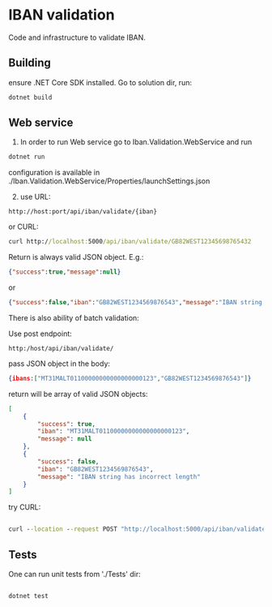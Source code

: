 # IBAN validation

Code and infrastructure to validate IBAN.

## Building

ensure .NET Core SDK installed. Go to solution dir, run:

```cmd
dotnet build
```

## Web service

1. In order to run Web service go to Iban.Validation.WebService and run

```cmd
dotnet run
```

configuration is available in ./Iban.Validation.WebService/Properties/launchSettings.json

2. use URL:

```http
http://host:port/api/iban/validate/{iban}
```

or CURL:

```cmd
curl http://localhost:5000/api/iban/validate/GB82WEST12345698765432
```

Return is always valid JSON object. E.g.:

```json
{"success":true,"message":null}
```

or

```json
{"success":false,"iban":"GB82WEST1234569876543","message":"IBAN string has incorrect length"}
```

There is also ability of batch validation:

Use post endpoint:

```http
http:/host/api/iban/validate/
```

pass JSON object in the body:

```json
{ibans:["MT31MALT01100000000000000000123","GB82WEST1234569876543"]}
```

return will be array of valid JSON objects:

```json
[
    {
        "success": true,
        "iban": "MT31MALT01100000000000000000123",
        "message": null
    },
    {
        "success": false,
        "iban": "GB82WEST1234569876543",
        "message": "IBAN string has incorrect length"
    }
]
```

try CURL:

```cmd

curl --location --request POST "http://localhost:5000/api/iban/validate/" --header "Content-Type: application/json"   --data "{ibans:[\"MT31MALT01100000000000000000123\",\"GB82WEST1234569876543\"]}"

```

## Tests

One can run unit tests from './Tests' dir:

```cmd

dotnet test

```